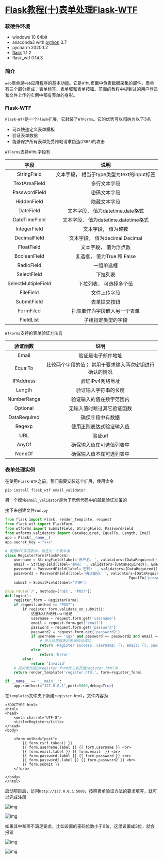 # [Flask教程(十)表单处理Flask-WTF](https://xugaoxiang.com/2020/07/09/flask-10-wtf/)

### 软硬件环境

- windows 10 64bit
- anaconda3 with [python](https://xugaoxiang.com/tag/python/) 3.7
- pycharm 2020.1.2
- [flask](https://xugaoxiang.com/tag/flask/) 1.1.2
- flask_wtf 0.14.3

### 简介

`web`表单是`web`应用程序的基本功能。它是`HTML`页面中负责数据采集的部件。表单有三个部分组成：表单标签、表单域和表单按钮。前面的教程中提到过的用户登录和文件上传的实例中都有表单的身影。

### Flask-WTF

`Flask-WTF`是一个`Flask`扩展，它封装了`WTForms`。它的优势可以归纳为以下3点

- 可以快速定义表单模板
- 验证表单数据
- 能够保护所有表单免受跨站请求伪造(`CSRF`)的攻击

`WTForms`支持`HTML`字段有

|        字段         |                    说明                    |
| :-----------------: | :----------------------------------------: |
|     StringField     | 文本字段， 相当于type类型为text的input标签 |
|    TextAreaField    |                多行文本字段                |
|    PasswordField    |                密码文本字段                |
|     HiddenField     |                隐藏文本字段                |
|      DateField      |      文本字段， 值为datetime.date格式      |
|    DateTimeField    |    文本字段， 值为datetime.datetime格式    |
|    IntegerField     |            文本字段， 值为整数             |
|    DecimalField     |       文本字段， 值为decimal.Decimal       |
|     FloatField      |           文本字段， 值为浮点数            |
|    BooleanField     |         复选框， 值为True 和 False         |
|     RadioField      |                 一组单选框                 |
|     SelectField     |                  下拉列表                  |
| SelectMultipleField |          下拉列表， 可选择多个值           |
|      FileField      |                文件上传字段                |
|     SubmitField     |                表单提交按钮                |
|      FormFiled      |        把表单作为字段嵌入另一个表单        |
|      FieldList      |             子组指定类型的字段             |

`WTForms`支持的表单验证方法有

|   验证函数   |                          说明                           |
| :----------: | :-----------------------------------------------------: |
|    Email     |                   验证是电子邮件地址                    |
|   EqualTo    | 比较两个字段的值； 常用于要求输入两次密钥进行确认的情况 |
|  IPAddress   |                    验证IPv4网络地址                     |
|    Length    |                  验证输入字符串的长度                   |
| NumberRange  |                验证输入的值在数字范围内                 |
|   Optional   |               无输入值时跳过其它验证函数                |
| DataRequired |                    确保字段中有数据                     |
|    Regexp    |                使用正则表达式验证输入值                 |
|     URL      |                         验证url                         |
|    AnyOf     |                确保输入值在可选值列表中                 |
|    NoneOf    |                确保输入值不在可选列表中                 |

### 表单处理实例

在使用`Flask-WTF`之前，我们需要安装这个扩展，使用命令

```
pip install flask_wtf email_validator
```

另一个模块`email_validator`是为了示例代码中的邮箱验证准备的

接下来创建文件`run.py`

```python
from flask import Flask, render_template, request
from flask_wtf import FlaskForm
from wtforms import SubmitField, StringField, PasswordField
from wtforms.validators import DataRequired, EqualTo, Length, Email
app = Flask(__name__)
app.secret_key = "xxx"

# 使用WTF实现表单，自定义一个表单类
class RegisterForm(FlaskForm):
    username = StringField(label='用户名: ', validators=[DataRequired()])
    email = StringField(label='邮箱: ', validators=[DataRequired(), Email(message='邮箱格式错误')])
    password = PasswordField(label='密码: ', validators=[DataRequired(), Length(6, 16, message='密码格式错误')])
    password2 = PasswordField(label='确认密码: ', validators=[DataRequired(), Length(6, 16, message='密码格式错误'),
                                                         EqualTo('password', message='密码不一致')])
    submit = SubmitField(label='注册')

@app.route('/', methods=['GEt', 'POST'])
def login():
    register_form = RegisterForm()
    if request.method == 'POST':
        if register_form.validate_on_submit():
            这里默认会进行csrf验证
            username = request.form.get('username')
            email = request.form.get('email')
            password = request.form.get('password')
            password2 = request.form.get('password2')
            if username == 'xgx' and password == password2 and email == 'test@gmail.com':
                # 进入这里就表示表单验证成功
                return 'Register success, username: {}, email: {}, password: {}'.format(username, email, password)
            else:
                return 'Error'
        else:
            return 'Invalid'
    # 把实例化后的register_form传入到页面register.html中
    return render_template('register.html', form=register_form)

if __name__ == '__main__':
    app.run(host="127.0.0.1",port=5000,debug=True)
```

在`templates`文件夹下新建`register.html`，文件内容为

```
<!DOCTYPE html>
<html>
<head>
    <meta charset="UTF-8">
    <title>Register</title>
</head>
<body>

    <form method="post">
        {{ form.csrf_token() }}
        {{ form.username.label }} {{ form.username }} <br>
        {{ form.email.label }} {{ form.email  }} <br>
        {{ form.password.label }} {{ form.password }} <br>
        {{ form.password2.label }} {{ form.password2 }} <br>
        {{ form.submit }}
    </form>

</body>
</html>
```

启动项目后，访问`http://127.0.0.1:5000`，按照表单验证方法的要求填写，就可以完成注册

![img](https://image.xugaoxiang.com/imgs/2020/07/9ad3c5d1fc96cf0c.png)

![img](https://image.xugaoxiang.com/imgs/2020/07/880394750295add3.png)

如果其中某项不满足要求，比如设置的密码位数小于6位，这里设置成3位，就会报错

![img](https://image.xugaoxiang.com/imgs/2020/07/b44a667ed124af52.png)

![img](https://image.xugaoxiang.com/imgs/2020/07/eb41da6316d5a717.png)